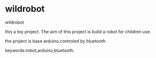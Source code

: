 wildrobot
=========

wildrobot

this a toy project. The aim of this project is build a robot for children use.

the project is base arduino,controled by bluetooth.

keywords:robot,arduino,bluetooth.